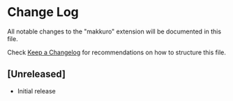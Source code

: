 # Change Log

All notable changes to the "makkuro" extension will be documented in this file.

Check [Keep a Changelog](http://keepachangelog.com/) for recommendations on how to structure this file.

## [Unreleased]

- Initial release
